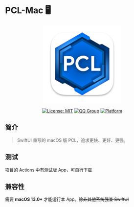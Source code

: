 # PCL-Mac 🖥️

<div align="center">
  <img alt="Logo" src="/PCL-Mac/Assets.xcassets/AppIcon.appiconset/AppIcon.png" width="256">
  
  [![License: MIT](https://img.shields.io/badge/License-MIT-yellow.svg)](LICENSE)
  [![QQ Group](https://img.shields.io/badge/QQ群-1047463389-blue)](https://jq.qq.com/?_wv=1027&k=5X6X9X8X)
  [![Platform](https://img.shields.io/badge/macOS-13.0+-blue)](https://developer.apple.com/macos/)
  
</div>

## 简介

> SwiftUI 重写的 macOS 版 PCL，追求更快、更好、更强。

## 测试

项目的 [Actions](https://github.com/PCL-Community/PCL-Mac/actions) 中有测试版 App，可自行下载

## 兼容性

需要 **macOS 13.0+** 才能运行本 App。~~除非其他系统强兼 SwiftUI~~

